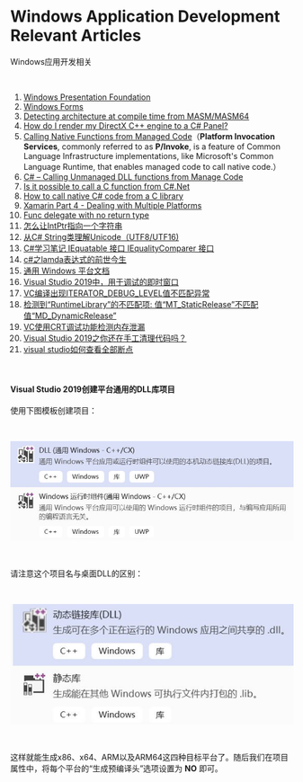 # Windows Application Development Relevant Articles
Windows应用开发相关

<br />

1. [Windows Presentation Foundation](https://docs.microsoft.com/en-us/dotnet/framework/wpf/)
1. [Windows Forms](https://docs.microsoft.com/en-us/dotnet/framework/winforms/)
1. [Detecting architecture at compile time from MASM/MASM64](https://stackoverflow.com/questions/2595550/detecting-architecture-at-compile-time-from-masm-masm64)
1. [How do I render my DirectX C++ engine to a C# Panel?](https://gamedev.stackexchange.com/questions/124249/how-do-i-render-my-directx-c-engine-to-a-c-panel)
1. [Calling Native Functions from Managed Code](https://docs.microsoft.com/en-us/cpp/dotnet/calling-native-functions-from-managed-code?view=vs-2019)（**Platform Invocation Services**, commonly referred to as **P/Invoke**, is a feature of Common Language Infrastructure implementations, like Microsoft's Common Language Runtime, that enables managed code to call native code.）
1. [C# – Calling Unmanaged DLL functions from Manage Code](https://codesteps.com/2018/10/13/c-sharp-calling-unmanaged-dll-functions-from-manage-code/)
1. [Is it possible to call a C function from C#.Net](https://stackoverflow.com/questions/11425202/is-it-possible-to-call-a-c-function-from-c-net)
1. [How to call native C# code from a C library](https://forums.xamarin.com/discussion/98337/how-to-call-native-c-code-from-a-c-library)
1. [Xamarin Part 4 - Dealing with Multiple Platforms](https://docs.microsoft.com/en-us/xamarin/cross-platform/app-fundamentals/building-cross-platform-applications/platform-divergence-abstraction-divergent-implementation)
1. [Func delegate with no return type](https://stackoverflow.com/questions/917551/func-delegate-with-no-return-type)
1. [怎么让IntPtr指向一个字符串](http://www.myexception.cn/c-sharp/73219.html)
1. [从C# String类理解Unicode（UTF8/UTF16)](https://www.cnblogs.com/zizifn/p/4734456.html)
1. [C#学习笔记 IEquatable 接口 IEqualityComparer 接口](https://blog.csdn.net/july_yeye/article/details/68951425)
1. [c#之lamda表达式的前世今生](https://www.toutiao.com/i6769386569053766157/)
1. [通用 Windows 平台文档](https://docs.microsoft.com/zh-cn/windows/uwp/)
1. [Visual Studio 2019中，用于调试的即时窗口](https://docs.microsoft.com/zh-cn/visualstudio/ide/reference/immediate-window?view=vs-2019)
1. [VC编译出现ITERATOR_DEBUG_LEVEL值不匹配异常](https://blog.csdn.net/crystalshaw/article/details/79961140)
1. [检测到“RuntimeLibrary”的不匹配项: 值“MT_StaticRelease”不匹配值“MD_DynamicRelease”](https://blog.csdn.net/hk121/article/details/80334481)
1. [VC使用CRT调试功能检测内存泄漏](https://blog.csdn.net/lvwx369/article/details/41776965)
1. [Visual Studio 2019之你还在手工清理代码吗？](https://www.toutiao.com/i6760478177031619075/)
1. [visual studio如何查看全部断点](http://ask.zol.com.cn/x/9061922.html)

<br />

#### Visual Studio 2019创建平台通用的DLL库项目

使用下图模板创建项目：

<br />

![1.jpg](https://github.com/zenny-chen/Windows-Application-Development-Relevant-Articles/blob/master/1.JPG)

<br />

请注意这个项目名与桌面DLL的区别：

<br />

![2.jpg](https://github.com/zenny-chen/Windows-Application-Development-Relevant-Articles/blob/master/2.JPG)

<br />

这样就能生成x86、x64、ARM以及ARM64这四种目标平台了。随后我们在项目属性中，将每个平台的“生成预编译头”选项设置为 **NO** 即可。


